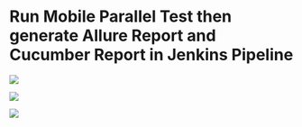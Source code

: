 # Run Mobile Parallel Test then generate Allure Report and Cucumber Report in Jenkins Pipeline

![](https://i.imgur.com/wHE965C.png)

![](https://i.imgur.com/BSzYgNj.png)

![](https://i.imgur.com/uWjIlUX.png)

